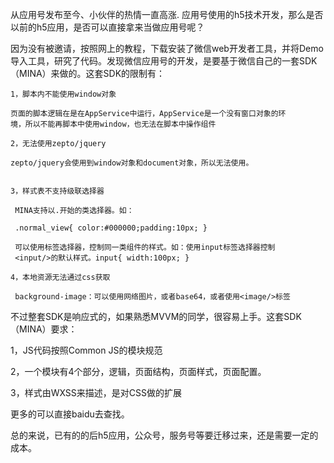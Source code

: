 从应用号发布至今、小伙伴的热情一直高涨. 应用号使用的h5技术开发，那么是否以前的h5应用，是否可以直接拿来当做应用号呢？

因为没有被邀请，按照网上的教程，下载安装了微信web开发者工具，并将Demo导入工具，研究了代码。发现微信应用号的开发，是要基于微信自己的一套SDK（MINA）来做的。这套SDK的限制有：

    1，脚本内不能使用window对象

    页面的脚本逻辑在是在AppService中运行，AppService是一个没有窗口对象的环
    境，所以不能再脚本中使用window，也无法在脚本中操作组件

    2，无法使用zepto/jquery

    zepto/jquery会使用到window对象和document对象，所以无法使用。


    3，样式表不支持级联选择器

     MINA支持以.开始的类选择器。如：

     .normal_view{ color:#000000;padding:10px; }

     可以使用标签选择器，控制同一类组件的样式。如：使用input标签选择器控制
     <input/>的默认样式。input{ width:100px; }

    4，本地资源无法通过css获取

     background-image：可以使用网络图片，或者base64，或者使用<image/>标签

不过整套SDK是响应式的，如果熟悉MVVM的同学，很容易上手。这套SDK（MINA）要求：

1，JS代码按照Common JS的模块规范

2，一个模块有4个部分，逻辑，页面结构，页面样式，页面配置。

3，样式由WXSS来描述，是对CSS做的扩展


更多的可以直接baidu去查找。

总的来说，已有的的后h5应用，公众号，服务号等要迁移过来，还是需要一定的成本。
